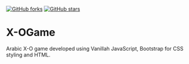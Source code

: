 [![GitHub forks](https://img.shields.io/github/forks/FatimahAlamoudi/X-OGame)](https://github.com/FatimahAlamoudi/X-OGame/network) [![GitHub stars](https://img.shields.io/github/stars/FatimahAlamoudi/X-OGame)](https://github.com/FatimahAlamoudi/X-OGame/stargazers)
# X-OGame
Arabic X-O game developed using Vanillah JavaScript, Bootstrap for CSS styling and HTML. 
